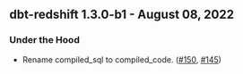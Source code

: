 ## dbt-redshift 1.3.0-b1 - August 08, 2022
### Under the Hood
- Rename compiled_sql to compiled_code. ([#150](https://github.com/dbt-labs/dbt-redshift/issues/150), [#145](https://github.com/dbt-labs/dbt-redshift/pull/145))

